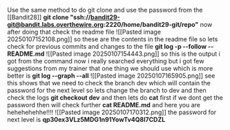 Use the same method to do git clone and use the password from the [[Bandit28]]
**git clone "ssh://bandit29-git@bandit.labs.overthewire.org:2220/home/bandit29-git/repo"**
now after doing that check the readme file 
![[Pasted image 20250107152108.png]]
so these are the contents in the readme file so lets check for previous commits and changes to the file
**git log -p --follow -- README.md**
![[Pasted image 20250107154443.png]]
so this is the output i got from the command
now i really searched everything but i got few suggestions from my trainer that one thing we should use which is more better is
**git log --graph --all**
![[Pasted image 20250107165905.png]]
see this shows that we need to check the branch dev which will contain the password for the next level
so lets change the branch to dev and then check the logs
**git checkout dev**
and then lets do **cat** first if we dont get the password then will check further
**cat README.md**
and here you are hehehehehhe!!!!
![[Pasted image 20250107170312.png]]
the password for next level is **qp30ex3VLz5MDG1n91YowTv4Q8l7CDZL**

